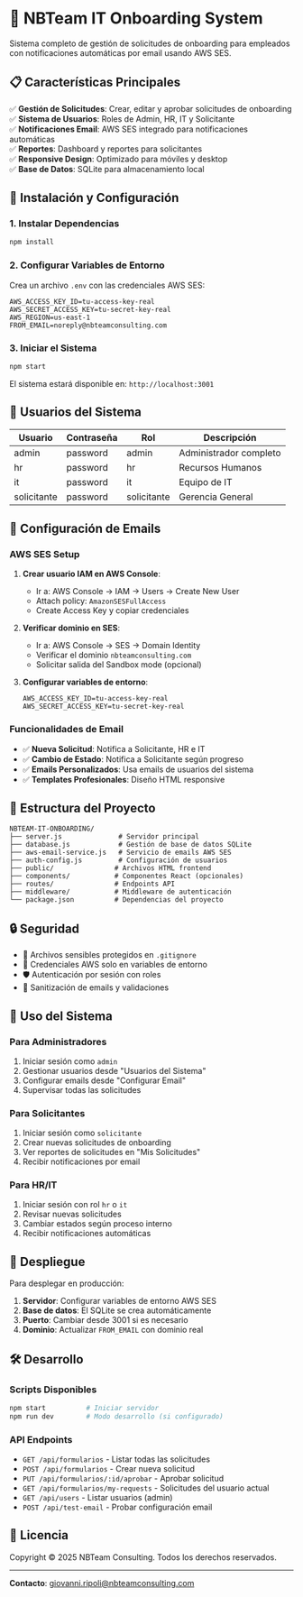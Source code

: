 # 🚀 NBTeam IT Onboarding System

Sistema completo de gestión de solicitudes de onboarding para empleados con notificaciones automáticas por email usando AWS SES.

## 📋 Características Principales

✅ **Gestión de Solicitudes**: Crear, editar y aprobar solicitudes de onboarding  
✅ **Sistema de Usuarios**: Roles de Admin, HR, IT y Solicitante  
✅ **Notificaciones Email**: AWS SES integrado para notificaciones automáticas  
✅ **Reportes**: Dashboard y reportes para solicitantes  
✅ **Responsive Design**: Optimizado para móviles y desktop  
✅ **Base de Datos**: SQLite para almacenamiento local  

## 🔧 Instalación y Configuración

### 1. Instalar Dependencias
```bash
npm install
```

### 2. Configurar Variables de Entorno
Crea un archivo `.env` con las credenciales AWS SES:
```env
AWS_ACCESS_KEY_ID=tu-access-key-real
AWS_SECRET_ACCESS_KEY=tu-secret-key-real
AWS_REGION=us-east-1
FROM_EMAIL=noreply@nbteamconsulting.com
```

### 3. Iniciar el Sistema
```bash
npm start
```

El sistema estará disponible en: `http://localhost:3001`

## 👥 Usuarios del Sistema

| Usuario     | Contraseña | Rol         | Descripción                    |
|-------------|------------|-------------|--------------------------------|
| admin       | password   | admin       | Administrador completo        |
| hr          | password   | hr          | Recursos Humanos              |
| it          | password   | it          | Equipo de IT                  |
| solicitante | password   | solicitante | Gerencia General              |

## 📧 Configuración de Emails

### AWS SES Setup

1. **Crear usuario IAM en AWS Console**:
   - Ir a: AWS Console → IAM → Users → Create New User
   - Attach policy: `AmazonSESFullAccess`
   - Create Access Key y copiar credenciales

2. **Verificar dominio en SES**:
   - Ir a: AWS Console → SES → Domain Identity
   - Verificar el dominio `nbteamconsulting.com`
   - Solicitar salida del Sandbox mode (opcional)

3. **Configurar variables de entorno**:
   ```env
   AWS_ACCESS_KEY_ID=tu-access-key-real
   AWS_SECRET_ACCESS_KEY=tu-secret-key-real
   ```

### Funcionalidades de Email

- ✅ **Nueva Solicitud**: Notifica a Solicitante, HR e IT
- ✅ **Cambio de Estado**: Notifica a Solicitante según progreso
- ✅ **Emails Personalizados**: Usa emails de usuarios del sistema
- ✅ **Templates Profesionales**: Diseño HTML responsive

## 📁 Estructura del Proyecto

```
NBTEAM-IT-ONBOARDING/
├── server.js              # Servidor principal
├── database.js            # Gestión de base de datos SQLite
├── aws-email-service.js   # Servicio de emails AWS SES
├── auth-config.js         # Configuración de usuarios
├── public/               # Archivos HTML frontend
├── components/           # Componentes React (opcionales)
├── routes/               # Endpoints API
├── middleware/           # Middleware de autenticación
└── package.json          # Dependencias del proyecto
```

## 🔒 Seguridad

- 🔐 Archivos sensibles protegidos en `.gitignore`
- 🔑 Credenciales AWS solo en variables de entorno
- 🛡️ Autenticación por sesión con roles
- 📧 Sanitización de emails y validaciones

## 📱 Uso del Sistema

### Para Administradores
1. Iniciar sesión como `admin`
2. Gestionar usuarios desde "Usuarios del Sistema"
3. Configurar emails desde "Configurar Email"
4. Supervisar todas las solicitudes

### Para Solicitantes
1. Iniciar sesión como `solicitante`
2. Crear nuevas solicitudes de onboarding
3. Ver reportes de solicitudes en "Mis Solicitudes"
4. Recibir notificaciones por email

### Para HR/IT
1. Iniciar sesión con rol `hr` o `it`
2. Revisar nuevas solicitudes
3. Cambiar estados según proceso interno
4. Recibir notificaciones automáticas

## 🚀 Despliegue

Para desplegar en producción:

1. **Servidor**: Configurar variables de entorno AWS SES
2. **Base de datos**: El SQLite se crea automáticamente
3. **Puerto**: Cambiar desde 3001 si es necesario
4. **Dominio**: Actualizar `FROM_EMAIL` con dominio real

## 🛠️ Desarrollo

### Scripts Disponibles
```bash
npm start          # Iniciar servidor
npm run dev        # Modo desarrollo (si configurado)
```

### API Endpoints

- `GET /api/formularios` - Listar todas las solicitudes
- `POST /api/formularios` - Crear nueva solicitud
- `PUT /api/formularios/:id/aprobar` - Aprobar solicitud
- `GET /api/formularios/my-requests` - Solicitudes del usuario actual
- `GET /api/users` - Listar usuarios (admin)
- `POST /api/test-email` - Probar configuración email

## 📄 Licencia

Copyright © 2025 NBTeam Consulting. Todos los derechos reservados.

---

**Contacto**: giovanni.ripoli@nbteamconsulting.com